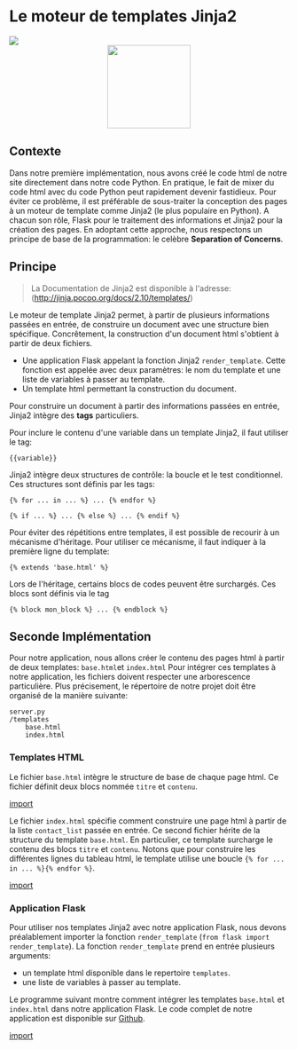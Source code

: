 # Le moteur de templates Jinja2


<div>
<img src="https://img.shields.io/badge/jinja-v2.10-brightgreen.svg"> 
</div>

<div style="text-align:center;">
<img src="http://jinja.pocoo.org/docs/2.10/_static/jinja-small.png" height="150" />
</div>


## Contexte

Dans notre première implémentation, nous avons créé le code html de notre site directement dans notre code Python. En pratique, le fait de mixer du code html avec du code Python peut rapidement devenir fastidieux. Pour éviter ce problème, il est préférable de sous-traiter la conception des pages à un moteur de template comme Jinja2 (le plus populaire en Python). A chacun son rôle, Flask pour le traitement des informations et Jinja2 pour la création des pages. En adoptant cette approche, nous respectons un principe de base de la programmation: le celèbre **Separation of Concerns**.


## Principe

> La Documentation de Jinja2 est disponible à l'adresse: (http://jinja.pocoo.org/docs/2.10/templates/)

Le moteur de template Jinja2 permet, à partir de plusieurs informations passées en entrée, de construire un document avec une structure bien spécifique. Concrêtement, la construction d'un document html s'obtient à partir de deux fichiers.

* Une application Flask appelant la fonction Jinja2 `render_template`. Cette fonction est appelée avec deux paramètres: le nom du template et une liste de variables à passer au template.
* Un template html permettant la construction du document.

Pour construire un document à partir des informations passées en entrée, Jinja2 intègre des **tags** particuliers. 


Pour inclure le contenu d'une variable dans un template Jinja2, il faut utiliser le tag:

```
{{variable}}
``` 

Jinja2 intègre deux structures de contrôle: la boucle et le test conditionnel. Ces structures sont définis par les tags: 

```
{% for ... in ... %} ... {% endfor %}
```

```
{% if ... %} ... {% else %} ... {% endif %}
```

Pour éviter des répétitions entre templates, il est possible de recourir à un mécanisme d'héritage. Pour utiliser ce mécanisme, il faut indiquer à la première ligne du template:

```
{% extends 'base.html' %} 
```

Lors de l'héritage, certains blocs de codes peuvent être surchargés. Ces blocs sont définis via le tag


```
{% block mon_block %} ... {% endblock %}
```


## Seconde Implémentation

Pour notre application, nous allons créer le contenu des pages html à partir de deux templates: `base.html`et `index.html`
Pour intégrer ces templates à notre application, les fichiers doivent respecter une arborescence particulière. Plus précisement, le répertoire de notre projet doit être organisé de la manière suivante:

```
server.py
/templates
    base.html
    index.html
```

### Templates HTML

Le fichier `base.html` intègre le structure de base de chaque page html. Ce fichier définit deux blocs nommée `titre` et `contenu`.

[import](./src/src3/templates/base.html)

Le fichier `index.html` spécifie comment construire une page html à partir de la liste `contact_list` passée en entrée. Ce second fichier hérite de la structure du template `base.html`. En particulier, ce template surcharge le contenu des blocs `titre` et `contenu`. Notons que pour construire les différentes lignes du tableau html, le template utilise une boucle `{% for ... in ... %}{% endfor %}`. 

[import](./src/src3/templates/index.html)


### Application Flask 

Pour utiliser nos templates Jinja2 avec notre application Flask, nous devons préalablement importer la fonction `render_template` (`from flask import render_template`). La fonction `render_template` prend en entrée plusieurs arguments:

* un template html disponible dans le repertoire `templates`.
* une liste de variables à passer au template.

Le programme suivant montre comment intégrer les templates `base.html` et `index.html` dans notre application Flask. Le code complet de notre application est disponible sur [Github](https://github.com/vincentchoqueuse/gitbook_flask/tree/master/src/src3).

[import](./src/src3/server.py)

